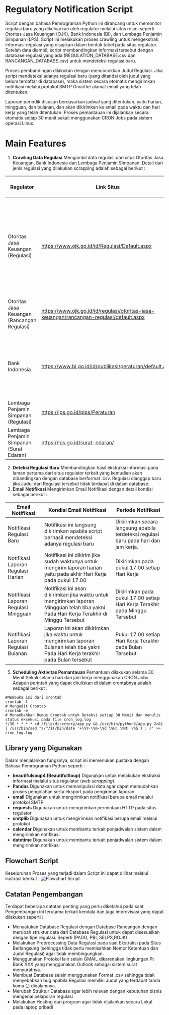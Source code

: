 # Regulatory Notification Script

Script  dengan bahasa Pemrograman Python ini dirancang untuk memonitor regulasi baru yang dikeluarkan oleh regulator melalui situs resmi seperti Otoritas Jasa Keuangan (OJK), Bank Indonesia (BI), dan Lembaga Penjamin Simpanan (LPS). Script ini melakukan proses crawling untuk mengekstrak informasi regulasi yang disajikan dalam bentuk tabel pada situs regulator. Setelah data diambil, script membandingkan informasi tersebut dengan database regulasi yang ada (REGULATION_DATABASE.csv dan RANCANGAN_DATABASE.csv) untuk mendeteksi regulasi baru.

Proses pembandingan dilakukan dengan mencocokkan Judul Regulasi. Jika script mendeteksi adanya regulasi baru (yang ditandai oleh judul yang belum terdaftar di database), maka sistem secara otomatis mengirimkan notifikasi melalui protokol SMTP Gmail ke alamat email yang telah ditentukan.

Laporan periodik disusun berdasarkan jadwal yang ditentukan, yaitu harian, mingguan, dan bulanan, dan akan dikirimkan ke email pada waktu dan hari kerja yang telah ditentukan. Proses pemantauan ini dijalankan secara otomatis setiap 30 menit sekali menggunakan CRON Jobs pada sistem operasi Linux.

# Main Features

 1. **Crawling Data Regulasi**
 Mengambil data regulasi dari situs Otoritas Jasa Keuangan, Bank Indonesia dan Lembaga Penjamin Simpanan. Detail dari jenis regulasi yang dilakukan scrapping adalah sebagai berikut :

|Regulator                |Link Situs                         |Jenis Dokumen Regulasi                 |
|----------------|-------------------------------|------------------------------|
|Otoritas Jasa Keuangan (Regulasi)|https://www.ojk.go.id/id/Regulasi/Default.aspx            |Surat Otoritas Jasa Keuangan (SEOJK), Peraturan Otoritas Jasa Keuangan (POJK), Rancangan Regulasi Otoritas Jasa Keuangan            |
|Otoritas Jasa Keuangan (Rancangan Regulasi)          |https://www.ojk.go.id/id/regulasi/otoritas-jasa-keuangan/rancangan-regulasi/default.aspx            |Rancangan Regulasi Otoritas Jasa Keuangan (ROJK)            |
|Bank Indonesia          |https://www.bi.go.id/id/publikasi/peraturan/default.aspx            |Peraturan Anggota Dewan Gubernur (PADG) dan Peraturan Bank Indonesia (PBI)            |
|Lembaga Penjamin Simpanan (Regulasi)          |https://lps.go.id/plps/Peraturan |Peraturan Lembaga Penjamin Simpanan
|Lembaga Penjamin Simpanan (Surat Edaran)          |https://lps.go.id/surat-edaran/ |Surat Edaran Lembaga Penjamin Simpanan

 2. **Deteksi Regulasi Baru**
 Membandingkan hasil ekstraksi informasi pada laman pertama dari situs regulator terkait yang kemudian akan dibandingkan dengan database berformat .csv. Regulasi dianggap baru jika Judul dari Regulasi tersebut tidak terdapat di dalam database. 
 3. **Email Notifikasi**
 Mengirimkan Email Notifikasi dengan detail kondisi sebagai berikut : 

|Email Notifikasi                |Kondisi Email Notifikasi                         |Periode Notifikasi                 |
|----------------|-------------------------------|------------------------------|
|Notifikasi Regulasi Baru| Notifikasi ini langsung dikirimkan apabila script berhasil mendeteksi adanya regulasi baru          |Dikirimkan secara langsung apabila terdeteksi regulasi baru pada hari dan jam kerja.           |
|Notifikasi Laporan Regulasi Harian         |Notifikasi ini dikirim jika sudah waktunya untuk mengirim laporan harian yaitu pada akhir Hari Kerja pada pukul 17.00          | Dikirimkan pada pukul 17.00 setiap Hari Kerja           |
|Notifikasi Laporan Regulasi Mingguan          |Notifikasi ini akan dikirimkan jika waktu untuk mengirimkan laporan Mingguan telah tiba yakni Pada Hari Kerja Terakhir di Minggu Tersebut           |Dikirimkan pada pukul 17.00 setiap Hari Kerja Terakhir pada Minggu Tersebut            |
|Notifikasi Laporan Regulasi Bulanan         |Laporan ini akan dikirimkan jika waktu untuk mengirimkan laporan Bulanan telah tiba yakni Pada Hari Kerja terakhir pada Bulan tersebut |Pukul 17.00 setiap Hari Kerja Terakhir pada Bulan Tersebut

 5. **Scheduling Aktivitas Pemantauan**
 Pemantuan dilakukan selama 30 Menit Sekali selama hari dan jam kerja menggunakan CRON Jobs. Adapun perintah yang dapat dituliskan di dalam crontabnya adalah sebagai berikut : 
 ```
 #Membuka isi dari crontab 
 crontab -l 
 # Mengedit Crontab
 crontab -e
 # Menambahkan Rumus Crontab untuk Deteksi setiap 30 Menit dan menulis status eksekusi pada file cron_log.log
 */30 * * * * cd /file/directory/app.py && /usr/bin/python3/app.py 2>&1 | /usr/bin/sed "s/^/$(/bin/date '+\%Y-\%m-\%d \%H: \%M: \%S') : /" >> cron_log.log
```
 

## Library yang Digunakan

Dalam menjalankan fungsinya, script ini memerlukan pustaka dengan Bahasa Pemrograman Python seperti : 

 - **beautifulsoup4 (BeautifulSoup)** 
 Digunakan untuk melakukan ekstraksi informasi melalui situs regulator (*web scrapping*).
 - **Pandas**
 Digunakan untuk memanipulasi data agar dapat memudahkan proses pengolahan serta eksport pada pengiriman laporan.
 - **email**
 Digunakan untuk mengirimkan notifikasi berupa email melalui protokol SMTP 
 - **requests**
 Digunakan untuk mengirimkan permintaan HTTP pada situs regulator
 - **smtplib**
 Digunakan untuk mengirimkan notifikasi berupa email melalui protokol
 - **calendar**
 Digunakan untuk membantu terkait penjadwalan sistem dalam mengirimkan notifikasi 
 - **datetime**
 Digunakan untuk membantu terkait penjadwalan sistem dalam mengirimkan notifikasi

## Flowchart Script

Keseluruhan Proses yang terjadi dalam Script ini dapat dilihat melalui ilustrasi berikut : 
![Flowchart Script](https://ibb.co.com/sRybrBC)

## Catatan Pengembangan

Terdapat beberapa catatan penting yang perlu diketahui pada saat Pengembangan ini terutama terkait kendala dan juga improvisasi yang dapat dilakukan seperti : 

 - Menyatukan Database Regulasi dengan Database Rancangan dengan merubah struktur data dari Database Regulasi untuk dapat disesuaikan dengan tipe regulasi. Seperti (PADG, PBI, SELPS,ROJK)
 - Melakukan Preprocessing Data Regulasi pada saat Ekstraksi pada Situs Berlangsung (sehingga tidak perlu memisahkan Nomor Ketentuan dan Judul Regulasi) agar tidak membingungkan.
 - Menggunakan Protokol lain selain GMAIL dikarenakan lingkungan Pt Bank XXX yang menggunakan Outlook sebagai sistem surat menyuratnya.
 - Membuat Database selain menggunakan Format .csv sehingga tidak menyebabkan bug apabila Regulasi memiliki Judul yang terdapat tanda koma (,) didalamnya. 
 - Merubah Struktur Database agar lebih relevan dengan kebutuhan bisnis mengenai pelaporan regulasi 
 - Melakukan Hosting dari program agar tidak dijalankan secara Lokal pada laptop pribadi
